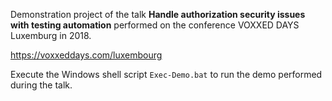 Demonstration project of the talk **Handle authorization security issues with testing automation** performed on the conference VOXXED DAYS Luxemburg in 2018.

https://voxxeddays.com/luxembourg

Execute the Windows shell script `Exec-Demo.bat` to run the demo performed during the talk.



